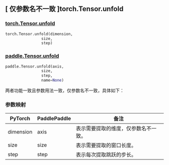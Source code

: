 ## [ 仅参数名不一致 ]torch.Tensor.unfold

### [torch.Tensor.unfold](https://pytorch.org/docs/stable/generated/torch.Tensor.unfold.html?highlight=unfold#torch.Tensor.unfold)

```python
torch.Tensor.unfold(dimension,
                size,
                step)
```

### [paddle.Tensor.unfold](https://www.paddlepaddle.org.cn/documentation/docs/zh/develop/api/paddle/Tensor_cn.html#unfold-x-axis-size-step-name-none)

```python
paddle.Tensor.unfold(axis,
                size,
                step,
                name=None)
```

两者功能一致且参数用法一致，仅参数名不一致，具体如下：

### 参数映射

| PyTorch | PaddlePaddle |                             备注                             |
| ------- | ------------ | ------------------------------------------------------------ |
| dimension    |     axis      |           表示需要提取的维度，仅参数名不一致。           |
| size      |     size      |           表示需要提取的窗口长度。           |
| step       |     step     | 表示每次提取跳跃的步长。 |
